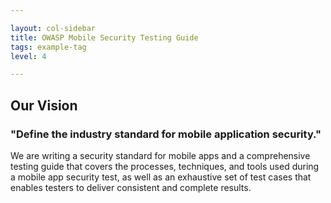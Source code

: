 ```yaml
---

layout: col-sidebar
title: OWASP Mobile Security Testing Guide
tags: example-tag
level: 4

---
```



## Our Vision

### "Define the industry standard for mobile application security."

We are writing a security standard for mobile apps and a comprehensive testing guide that covers the processes, techniques, and tools used during a mobile app security test, as well as an exhaustive set of test cases that enables testers to deliver consistent and complete results.
